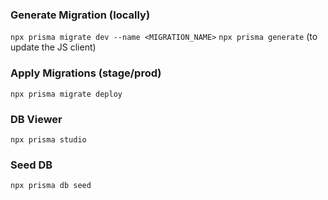 ### Generate Migration (locally)
`npx prisma migrate dev --name <MIGRATION_NAME>`
`npx prisma generate` (to update the JS client)
### Apply Migrations (stage/prod)
`npx prisma migrate deploy`

### DB Viewer
`npx prisma studio`

### Seed DB
`npx prisma db seed`